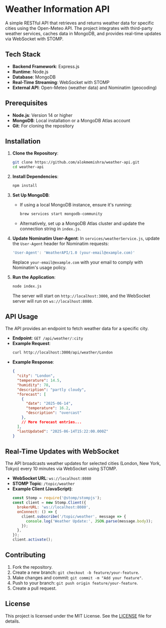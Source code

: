 # Weather Information API

A simple RESTful API that retrieves and returns weather data for specific cities using the Open-Meteo API. The project integrates with third-party weather services, caches data in MongoDB, and provides real-time updates via WebSocket with STOMP.

## Tech Stack
- **Backend Framework**: Express.js
- **Runtime**: Node.js
- **Database**: MongoDB
- **Real-Time Streaming**: WebSocket with STOMP
- **External API**: Open-Meteo (weather data) and Nominatim (geocoding)

## Prerequisites
- **Node.js**: Version 14 or higher
- **MongoDB**: Local installation or a MongoDB Atlas account
- **Git**: For cloning the repository

## Installation
1. **Clone the Repository**:
   ```bash
   git clone https://github.com/alokmemishra/weather-api.git
   cd weather-api
   ```

2. **Install Dependencies**:
   ```bash
   npm install
   ```

3. **Set Up MongoDB**:
   - If using a local MongoDB instance, ensure it's running:
     ```bash
     brew services start mongodb-community
     ```
   - Alternatively, set up a MongoDB Atlas cluster and update the connection string in `index.js`.

4. **Update Nominatim User-Agent**:
   In `services/weatherService.js`, update the `User-Agent` header for Nominatim requests:
   ```javascript
   'User-Agent': 'WeatherAPI/1.0 (your-email@example.com)'
   ```
   Replace `your-email@example.com` with your email to comply with Nominatim's usage policy.

5. **Run the Application**:
   ```bash
   node index.js
   ```
   The server will start on `http://localhost:3000`, and the WebSocket server will run on `ws://localhost:8080`.

## API Usage
The API provides an endpoint to fetch weather data for a specific city.

- **Endpoint**: `GET /api/weather/:city`
- **Example Request**:
  ```bash
  curl http://localhost:3000/api/weather/London
  ```
- **Example Response**:
  ```json
  {
    "city": "London",
    "temperature": 14.5,
    "humidity": 78,
    "description": "partly cloudy",
    "forecast": [
      {
        "date": "2025-06-14",
        "temperature": 16.2,
        "description": "overcast"
      },
      // More forecast entries...
    ],
    "lastUpdated": "2025-06-14T15:22:00.000Z"
  }
  ```

## Real-Time Updates with WebSocket
The API broadcasts weather updates for selected cities (London, New York, Tokyo) every 10 minutes via WebSocket using STOMP.

- **WebSocket URL**: `ws://localhost:8080`
- **STOMP Topic**: `/topic/weather`
- **Example Client (JavaScript)**:
  ```javascript
  const Stomp = require('@stomp/stompjs');
  const client = new Stomp.Client({
    brokerURL: 'ws://localhost:8080',
    onConnect: () => {
      client.subscribe('/topic/weather', message => {
        console.log('Weather Update:', JSON.parse(message.body));
      });
    },
  });
  client.activate();
  ```

## Contributing
1. Fork the repository.
2. Create a new branch: `git checkout -b feature/your-feature`.
3. Make changes and commit: `git commit -m "Add your feature"`.
4. Push to your branch: `git push origin feature/your-feature`.
5. Create a pull request.

## License
This project is licensed under the MIT License. See the [LICENSE](LICENSE) file for details.
